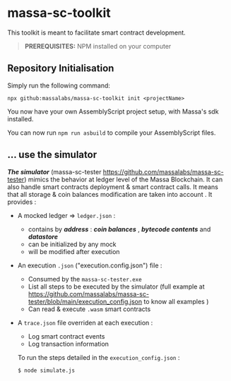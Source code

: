 # massa-sc-toolkit

This toolkit is meant to facilitate smart contract development.

> **PREREQUISITES:** NPM installed on your computer

## Repository Initialisation

Simply run the following command:

```shell
npx github:massalabs/massa-sc-toolkit init <projectName>
```

You now have your own AssemblyScript project setup, with Massa's sdk installed.

You can now run `npm run asbuild` to compile your AssemblyScript files.

## ... use the simulator

**_The simulator_** (massa-sc-tester https://github.com/massalabs/massa-sc-tester) mimics the behavior at ledger level of the Massa Blockchain.
It can also handle smart contracts deployment & smart contract calls. It means that all storage & coin balances modification are taken into account
.
It provides :

-   A mocked ledger => `ledger.json` :

    -   contains by **_address_** : **_coin balances_** , **_bytecode contents_** and **_datastore_**
    -   can be initialized by any mock
    -   will be modified after execution

-   An execution `.json` ("execution.config.json") file :

    -   Consumed by the `massa-sc-tester.exe`
    -   List all steps to be executed by the simulator (full example at https://github.com/massalabs/massa-sc-tester/blob/main/execution_config.json to know all examples )
    -   Can read & execute `.wasm` smart contracts

-   A `trace.json` file overriden at each execution :

    -   Log smart contract events
    -   Log transaction information

    To run the steps detailed in the `execution_config.json` :

    ```
    $ node simulate.js
    ```

